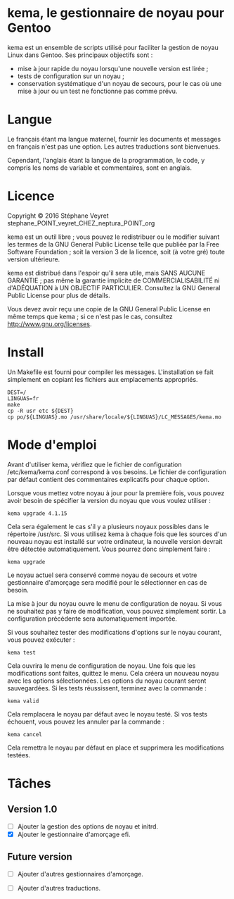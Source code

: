 # kema, le gestionnaire de noyau pour Gentoo

kema est un ensemble de scripts utilisé pour faciliter la gestion de noyau Linux dans Gentoo. Ses principaux objectifs sont :
* mise à jour rapide du noyau lorsqu'une nouvelle version est lirée ;
* tests de configuration sur un noyau ;
* conservation systématique d'un noyau de secours, pour le cas où une mise à jour ou un test ne fonctionne pas comme prévu.

# Langue

Le français étant ma langue maternel, fournir les documents et messages en français n'est pas une option. Les autres traductions sont bienvenues.

Cependant, l'anglais étant la langue de la programmation, le code, y compris les noms de variable et commentaires, sont en anglais.

# Licence

Copyright © 2016 Stéphane Veyret stephane_POINT_veyret_CHEZ_neptura_POINT_org

kema est un outil libre ; vous pouvez le redistribuer ou le modifier suivant les termes de la GNU General Public License telle que publiée par la Free Software Foundation ; soit la version 3 de la licence, soit (à votre gré) toute version ultérieure.

kema est distribué dans l'espoir qu'il sera utile, mais SANS AUCUNE GARANTIE ; pas même la garantie implicite de COMMERCIALISABILITÉ ni d'ADÉQUATION à UN OBJECTIF PARTICULIER. Consultez la GNU General Public License pour plus de détails.

Vous devez avoir reçu une copie de la GNU General Public License en même temps que kema ; si ce n'est pas le cas, consultez http://www.gnu.org/licenses.

# Install

Un Makefile est fourni pour compiler les messages. L'installation se fait simplement en copiant les fichiers aux emplacements appropriés.

    DEST=/
    LINGUAS=fr
    make
    cp -R usr etc ${DEST}
    cp po/${LINGUAS}.mo /usr/share/locale/${LINGUAS}/LC_MESSAGES/kema.mo

# Mode d'emploi

Avant d'utiliser kema, vérifiez que le fichier de configuration /etc/kema/kema.conf correspond à vos besoins. Le fichier de configuration par défaut contient des commentaires explicatifs pour chaque option.

Lorsque vous mettez votre noyau à jour pour la première fois, vous pouvez avoir besoin de spécifier la version du noyau que vous voulez utiliser :

    kema upgrade 4.1.15

Cela sera également le cas s'il y a plusieurs noyaux possibles dans le répertoire /usr/src. Si vous utilisez kema à chaque fois que les sources d'un nouveau noyau est installé sur votre ordinateur, la nouvelle version devrait être détectée automatiquement. Vous pourrez donc simplement faire :

    kema upgrade

Le noyau actuel sera conservé comme noyau de secours et votre gestionnaire d'amorçage sera modifié pour le sélectionner en cas de besoin.

La mise à jour du noyau ouvre le menu de configuration de noyau. Si vous ne souhaitez pas y faire de modification, vous pouvez simplement sortir. La configuration précédente sera automatiquement importée.

Si vous souhaitez tester des modifications d'options sur le noyau courant, vous pouvez exécuter :

    kema test

Cela ouvrira le menu de configuration de noyau. Une fois que les modifications sont faites, quittez le menu. Cela créera un nouveau noyau avec les options sélectionnées. Les options du noyau courant seront sauvegardées. Si les tests réussissent, terminez avec la commande :

    kema valid

Cela remplacera le noyau par défaut avec le noyau testé. Si vos tests échouent, vous pouvez les annuler par la commande :

    kema cancel

Cela remettra le noyau par défaut en place et supprimera les modifications testées.

# Tâches

## Version 1.0

- [ ] Ajouter la gestion des options de noyau et initrd.
- [x] Ajouter le gestionnaire d'amorçage efi.

## Future version

- [ ] Ajouter d'autres gestionnaires d'amorçage.
- [ ] Ajouter d'autres traductions.

